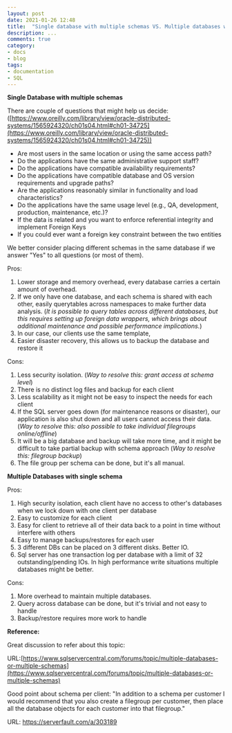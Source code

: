 ```yaml
---
layout: post
date: 2021-01-26 12:48
title:  "Single database with multiple schemas VS. Multiple databases with single schema"
description: ...
comments: true
category: 
- docs
- blog
tags:
- documentation
- SQL
---
```



**Single Database with multiple schemas**

There are couple of questions that might help us decide: ([https://www.oreilly.com/library/view/oracle-distributed-systems/1565924320/ch01s04.html#ch01-34725](https://www.oreilly.com/library/view/oracle-distributed-systems/1565924320/ch01s04.html#ch01-34725))

- Are most users in the same location or using the same access path?
- Do the applications have the same administrative support staff?
- Do the applications have compatible availability requirements?
- Do the applications have compatible database and OS version requirements and upgrade paths?
- Are the applications reasonably similar in functionality and load characteristics?
- Do the applications have the same usage level (e.g., QA, development, production, maintenance, etc.)?
- If the data is related and you want to enforce referential integrity and implement Foreign Keys
- If you could ever want a foreign key constraint between the two entities

We better consider placing different schemas in the same database if we answer &quot;Yes&quot; to all questions (or most of them).

<!--more-->

Pros:

1. Lower storage and memory overhead, every database carries a certain amount of overhead.
2. If we only have one database, and each schema is shared with each other, easily querytables across namespaces to make further data analysis. (_It is possible to query tables across different databases, but this requires setting up foreign data wrappers, which brings about additional maintenance and possible performance implications._)
3. In our case, our clients use the same template,
4. Easier disaster recovery, this allows us to backup the database and restore it

Cons:

1. Less security isolation. (_Way to resolve this: grant access at schema level_)
2. There is no distinct log files and backup for each client
3. Less scalability as it might not be easy to inspect the needs for each client
4. If the SQL server goes down (for maintenance reasons or disaster), our application is also shut down and all users cannot access their data. (_Way to resolve this: also_ _possible to take individual filegroups online/offline_)
5. It will be a big database and backup will take more time, and it might be difficult to take partial backup with schema approach (_Way to resolve this: filegroup backup_)
6. The file group per schema can be done, but it&#39;s all manual.

**Multiple Databases with single schema**

Pros:

1. High security isolation, each client have no access to other&#39;s databases when we lock down with one client per database
2. Easy to customize for each client
3. Easy for client to retrieve all of their data back to a point in time without interfere with others
4. Easy to manage backups/restores for each user
5. 3 different DBs can be placed on 3 different disks. Better IO.
6. Sql server has one transaction log per database with a limit of 32 outstanding/pending IOs. In high performance write situations multiple databases might be better.

Cons:

1. More overhead to maintain multiple databases.
2. Query across database can be done, but it&#39;s trivial and not easy to handle
3. Backup/restore requires more work to handle

**Reference:**

Great discussion to refer about this topic:

URL:[https://www.sqlservercentral.com/forums/topic/multiple-databases-or-multiple-schemas](https://www.sqlservercentral.com/forums/topic/multiple-databases-or-multiple-schemas)

Good point about schema per client: &quot;In addition to a schema per customer I would recommend that you also create a filegroup per customer, then place all the database objects for each customer into that filegroup.&quot;

URL: https://serverfault.com/a/303189
